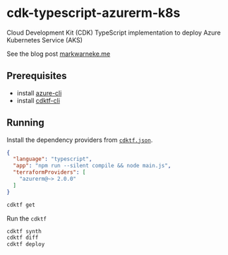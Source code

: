# cdk-typescript-azurerm-k8s

Cloud Development Kit (CDK) TypeScript implementation to deploy Azure Kubernetes Service (AKS)

See the blog post [markwarneke.me]()

## Prerequisites

- install [azure-cli](https://docs.microsoft.com/en-us/cli/azure/install-azure-cli?view=azure-cli-latest)
- install [cdktf-cli](https://learn.hashicorp.com/terraform/cdktf/cdktf-install)

## Running

Install the dependency providers from [`cdktf.json`](cdktf.json).

```json
{
  "language": "typescript",
  "app": "npm run --silent compile && node main.js",
  "terraformProviders": [
    "azurerm@~> 2.0.0"
  ]
}
```

```bash
cdktf get
```

Run the `cdktf`

```bash
cdktf synth
cdktf diff
cdktf deploy
```